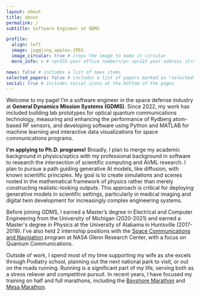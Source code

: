 ```yaml
---
layout: about
title: about
permalink: /
subtitle: Software Engineer at GDMS

profile:
  align: left
  image: juggling_apples.JPEG
  image_circular: true # crops the image to make it circular
  more_info: > # <p>555 your office number</p> <p>123 your address street</p> <p>Scottsdale, Arizona</p>

news: false # includes a list of news items
selected_papers: false # includes a list of papers marked as "selected={true}"
social: true # includes social icons at the bottom of the pages
---
```


Welcome to my page! I’m a software engineer in the space defense industry at <strong>General Dynamics Mission Systems (GDMS)</strong>. Since 2022, my work has included building lab prototypes for optical quantum communications technology, measuring and enhancing the performance of Rydberg atom-based RF sensors, and developing software using Python and MATLAB for machine learning and interactive data visualizations for space communications programs.

<strong>I'm applying to Ph.D. programs!</strong> Broadly, I plan to merge my academic background in physics/optics with my professional background in software to research the intersection of scientific computing and AI/ML research. I plan to pursue a path guiding generative AI models, like diffusion, with known scientific principles. My goal is to create simulations and scenes rooted in the mathematical framework of physics rather than merely constructing realistic-looking outputs. This approach is critical for deploying generative models in scientific settings, particularly in medical imaging and digital twin development for increasingly complex engineering systems.

Before joining GDMS, I earned a Master’s degree in Electrical and Computer Engineering from the University of Michigan (2020-2021) and earned a Master's degree in Physics at the University of Alabama in Huntsville (2017-2019). I've also held 2 internship positions with the [Space Communications and Navigation](https://www.nasa.gov/directorates/space-operations/space-communications-and-navigation-scan-program/) program at NASA Glenn Research Center, with a focus on Quantum Communications.

Outside of work, I spend most of my time supporting my wife as she excels through Podiatry school, planning out the next national park to visit, or out on the roads running. Running is a significant part of my life, serving both as a stress reliever and competitive pursuit. In recent years, I have focused my training on half and full marathons, including the [Bayshore Marathon](https://www.bayshoremarathon.org/) and [Mesa Marathon](https://mesamarathon.com/).

<!-- Write your biography here. Tell the world about yourself. Link to your favorite [subreddit](http://reddit.com). You can put a picture in, too. The code is already in, just name your picture `prof_pic.jpg` and put it in the `img/` folder.

Put your address / P.O. box / other info right below your picture. You can also disable any of these elements by editing `profile` property of the YAML header of your `_pages/about.md`. Edit `_bibliography/papers.bib` and Jekyll will render your [publications page](/assets/img/juggling_apples.JPEG) automatically.

Link to your social media connections, too. This theme is set up to use [Font Awesome icons](https://fontawesome.com/) and [Academicons](https://jpswalsh.github.io/academicons/), like the ones below. Add your Facebook, Twitter, LinkedIn, Google Scholar, or just disable all of them. -->
